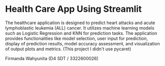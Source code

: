 # Health Care App Using Streamlit
The healthcare application is designed to predict heart attacks and acute lymphoblastic leukemia (ALL) cancer. It utilizes machine learning models such as Logistic Regression and KNN for prediction tasks. The application provides functionalities like model selection, user input for prediction, display of prediction results, model accuracy assessment, and visualization of output plots and metrics. (This project I didn't use pycaret)


Firmanda Wahyunita (D4 SDT / 3322600026)

